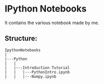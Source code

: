IPython Notebooks
================

It contains the various notebook made by me.

Structure:
----------

```
IpythonNotebooks
|
|---Python
|	|
|	|---Introduction Tutorial
|	|	|---PythonIntro.ipynb
|	|	|---Numpy.ipynb
```